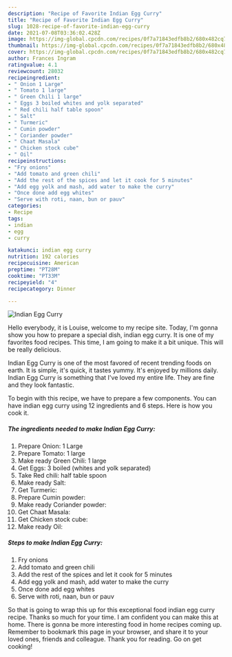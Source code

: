 ```yaml
---
description: "Recipe of Favorite Indian Egg Curry"
title: "Recipe of Favorite Indian Egg Curry"
slug: 1028-recipe-of-favorite-indian-egg-curry
date: 2021-07-08T03:36:02.428Z
image: https://img-global.cpcdn.com/recipes/0f7a71843edfb8b2/680x482cq70/indian-egg-curry-recipe-main-photo.jpg
thumbnail: https://img-global.cpcdn.com/recipes/0f7a71843edfb8b2/680x482cq70/indian-egg-curry-recipe-main-photo.jpg
cover: https://img-global.cpcdn.com/recipes/0f7a71843edfb8b2/680x482cq70/indian-egg-curry-recipe-main-photo.jpg
author: Frances Ingram
ratingvalue: 4.1
reviewcount: 28032
recipeingredient:
- " Onion 1 Large"
- " Tomato 1 large"
- " Green Chili 1 large"
- " Eggs 3 boiled whites and yolk separated"
- " Red chili half table spoon"
- " Salt"
- " Turmeric"
- " Cumin powder"
- " Coriander powder"
- " Chaat Masala"
- " Chicken stock cube"
- " Oil"
recipeinstructions:
- "Fry onions"
- "Add tomato and green chili"
- "Add the rest of the spices and let it cook for 5 minutes"
- "Add egg yolk and mash, add water to make the curry"
- "Once done add egg whites"
- "Serve with roti, naan, bun or pauv"
categories:
- Recipe
tags:
- indian
- egg
- curry

katakunci: indian egg curry 
nutrition: 192 calories
recipecuisine: American
preptime: "PT28M"
cooktime: "PT33M"
recipeyield: "4"
recipecategory: Dinner

---
```



![Indian Egg Curry](https://img-global.cpcdn.com/recipes/0f7a71843edfb8b2/680x482cq70/indian-egg-curry-recipe-main-photo.jpg)

Hello everybody, it is Louise, welcome to my recipe site. Today, I'm gonna show you how to prepare a special dish, indian egg curry. It is one of my favorites food recipes. This time, I am going to make it a bit unique. This will be really delicious.

Indian Egg Curry is one of the most favored of recent trending foods on earth. It is simple, it's quick, it tastes yummy. It's enjoyed by millions daily. Indian Egg Curry is something that I've loved my entire life. They are fine and they look fantastic.




To begin with this recipe, we have to prepare a few components. You can have indian egg curry using 12 ingredients and 6 steps. Here is how you cook it.

<!--inarticleads1-->

##### The ingredients needed to make Indian Egg Curry:

1. Prepare  Onion: 1 Large
1. Prepare  Tomato: 1 large
1. Make ready  Green Chili: 1 large
1. Get  Eggs: 3 boiled (whites and yolk separated)
1. Take  Red chili: half table spoon
1. Make ready  Salt:
1. Get  Turmeric:
1. Prepare  Cumin powder:
1. Make ready  Coriander powder:
1. Get  Chaat Masala:
1. Get  Chicken stock cube:
1. Make ready  Oil:




<!--inarticleads2-->

##### Steps to make Indian Egg Curry:

1. Fry onions
1. Add tomato and green chili
1. Add the rest of the spices and let it cook for 5 minutes
1. Add egg yolk and mash, add water to make the curry
1. Once done add egg whites
1. Serve with roti, naan, bun or pauv




So that is going to wrap this up for this exceptional food indian egg curry recipe. Thanks so much for your time. I am confident you can make this at home. There is gonna be more interesting food in home recipes coming up. Remember to bookmark this page in your browser, and share it to your loved ones, friends and colleague. Thank you for reading. Go on get cooking!
